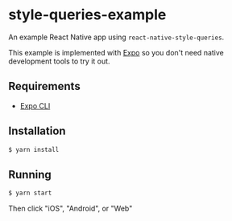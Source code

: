 # style-queries-example

An example React Native app using `react-native-style-queries`.

This example is implemented with [Expo](https://expo.dev) so you don't need native development tools to try it out.

## Requirements

- [Expo CLI](https://docs.expo.dev/get-started/installation/)

## Installation

```bash
$ yarn install
```

## Running

```bash
$ yarn start
```

Then click "iOS", "Android", or "Web"
